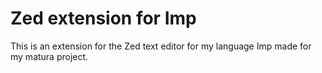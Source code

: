 # Zed extension for Imp
This is an extension for the Zed text editor for my language Imp made for my matura project.
